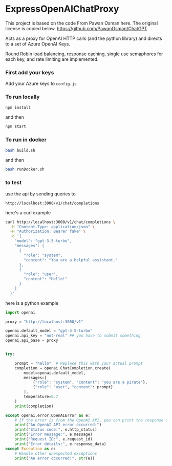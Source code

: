 # ExpressOpenAIChatProxy

This project is based on the code From Pawan Osman here. The original license
is copied below.
https://github.com/PawanOsman/ChatGPT

Acts as a proxy for OpenAI HTTP calls (and the python library) and directs to a set of Azure OpenAI Keys.

Round Robin load balancing, response caching, single use semaphores for each key, and rate limiting are implemented. 

### First add your keys

Add your Azure keys to ```config.js```



### To run locally

```bash
npm install
```

and then

```bash
npm start
```


### To run in docker

```bash
bash build.sh
```

and then

```bash
bash runDocker.sh
```

### to test

use the api by sending queries to

```
http://localhost:3000/v1/chat/completions
```


here's a curl example

```bash
curl http://localhost:3000/v1/chat/completions \
  -H "Content-Type: application/json" \
  -H "Authorization: Bearer fake" \
  -d '{
    "model": "gpt-3.5-turbo",
    "messages": [
      {
        "role": "system",
        "content": "You are a helpful assistant."
      },
      {
        "role": "user",
        "content": "Hello!"
      }
    ]
  }'

```


here is a python example

```python
import openai

proxy = "http://localhost:3000/v1"

openai.default_model = "gpt-3.5-turbo"
openai.api_key = "not-real" ## you have to submit something
openai.api_base = proxy


try:

    prompt = "hello"  # Replace this with your actual prompt
    completion = openai.ChatCompletion.create(
        model=openai.default_model,
        messages=[
            {"role": "system", "content": "you are a pirate"},
            {"role": "user", "content": prompt}
        ],
        temperature=0.7
    )
    print(completion)

except openai.error.OpenAIError as e:
    # If the error is from the OpenAI API, you can print the response details
    print("An OpenAI API error occurred:")
    print("Status code:", e.http_status)
    print("Error message:", e.message)
    print("Request ID:", e.request_id)
    print("Error details:", e.response_data)
except Exception as e:
    # Handle other unexpected exceptions
    print("An error occurred:", str(e))
```

